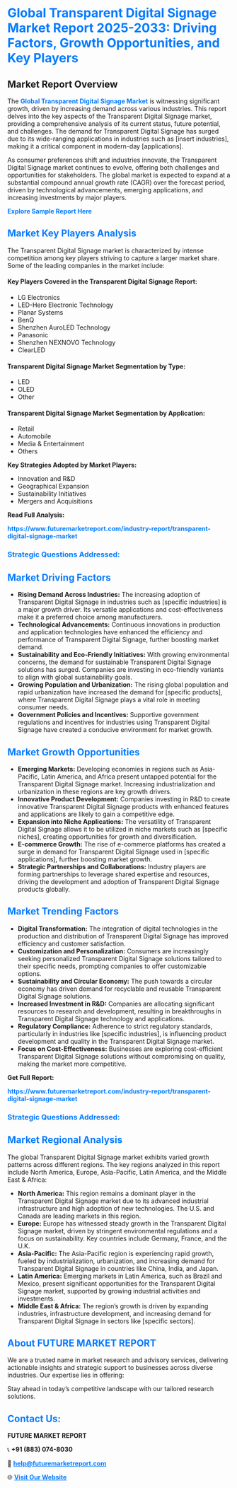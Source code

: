 <h1 style="color: #007BFF;">Global Transparent Digital Signage Market Report 2025-2033: Driving Factors, Growth Opportunities, and Key Players</h1>

<section id="overview">
<h2>Market Report Overview</h2>
<p>The <a href="https://www.futuremarketreport.com/industry-report/transparent-digital-signage-market" style="color: #007BFF; text-decoration: none;"><strong>Global Transparent Digital Signage Market</strong></a> is witnessing significant growth, driven by increasing demand across various industries. This report delves into the key aspects of the Transparent Digital Signage market, providing a comprehensive analysis of its current status, future potential, and challenges. The demand for Transparent Digital Signage has surged due to its wide-ranging applications in industries such as [insert industries], making it a critical component in modern-day [applications].</p>
<p>As consumer preferences shift and industries innovate, the Transparent Digital Signage market continues to evolve, offering both challenges and opportunities for stakeholders. The global market is expected to expand at a substantial compound annual growth rate (CAGR) over the forecast period, driven by technological advancements, emerging applications, and increasing investments by major players.</p>
</section>

<section id="overview">
<p><a href="https://www.futuremarketreport.com/request-sample/reportId=82169" style="color: #007BFF; text-decoration: none;"><strong>Explore Sample Report Here</strong></a></p>
</section>

<section id="key-players">
<h2 style="color: #007BFF;">Market Key Players Analysis</h2>
<p>The Transparent Digital Signage market is characterized by intense competition among key players striving to capture a larger market share. Some of the leading companies in the market include:</p>
<h4>Key Players Covered in the Transparent Digital Signage Report:</h4>
<ul><li>LG Electronics</li><li>LED-Hero Electronic Technology</li><li>Planar Systems</li><li>BenQ</li><li>Shenzhen AuroLED Technology</li><li>Panasonic</li><li>Shenzhen NEXNOVO Technology</li><li>ClearLED</li></ul>
<h4>Transparent Digital Signage Market Segmentation by Type:</h4>
<ul><li>LED</li><li>OLED</li><li>Other</li></ul>

<h4>Transparent Digital Signage Market Segmentation by Application:</h4>
<ul><li>Retail</li><li>Automobile</li><li>Media &amp; Entertainment</li><li>Others</li></ul>
<p><strong>Key Strategies Adopted by Market Players:</strong></p>
<ul>
<li>Innovation and R&D</li>
<li>Geographical Expansion</li>
<li>Sustainability Initiatives</li>
<li>Mergers and Acquisitions</li>
</ul>
</section>

<section>
<p><strong>Read Full Analysis: </strong></p><a href="https://www.futuremarketreport.com/industry-report/transparent-digital-signage-market" style="color: #007BFF; text-decoration: none;"><strong>https://www.futuremarketreport.com/industry-report/transparent-digital-signage-market</strong></a>
<h3 style="color: #007BFF;">Strategic Questions Addressed:</h3>
</section>

<section id="driving-factors">
<h2 style="color: #007BFF;">Market Driving Factors</h2>
<ul>
<li><strong>Rising Demand Across Industries:</strong> The increasing adoption of Transparent Digital Signage in industries such as [specific industries] is a major growth driver. Its versatile applications and cost-effectiveness make it a preferred choice among manufacturers.</li>
<li><strong>Technological Advancements:</strong> Continuous innovations in production and application technologies have enhanced the efficiency and performance of Transparent Digital Signage, further boosting market demand.</li>
<li><strong>Sustainability and Eco-Friendly Initiatives:</strong> With growing environmental concerns, the demand for sustainable Transparent Digital Signage solutions has surged. Companies are investing in eco-friendly variants to align with global sustainability goals.</li>
<li><strong>Growing Population and Urbanization:</strong> The rising global population and rapid urbanization have increased the demand for [specific products], where Transparent Digital Signage plays a vital role in meeting consumer needs.</li>
<li><strong>Government Policies and Incentives:</strong> Supportive government regulations and incentives for industries using Transparent Digital Signage have created a conducive environment for market growth.</li>
</ul>
</section>

<section id="growth-opportunities">
<h2 style="color: #007BFF;">Market Growth Opportunities</h2>
<ul>
<li><strong>Emerging Markets:</strong> Developing economies in regions such as Asia-Pacific, Latin America, and Africa present untapped potential for the Transparent Digital Signage market. Increasing industrialization and urbanization in these regions are key growth drivers.</li>
<li><strong>Innovative Product Development:</strong> Companies investing in R&D to create innovative Transparent Digital Signage products with enhanced features and applications are likely to gain a competitive edge.</li>
<li><strong>Expansion into Niche Applications:</strong> The versatility of Transparent Digital Signage allows it to be utilized in niche markets such as [specific niches], creating opportunities for growth and diversification.</li>
<li><strong>E-commerce Growth:</strong> The rise of e-commerce platforms has created a surge in demand for Transparent Digital Signage used in [specific applications], further boosting market growth.</li>
<li><strong>Strategic Partnerships and Collaborations:</strong> Industry players are forming partnerships to leverage shared expertise and resources, driving the development and adoption of Transparent Digital Signage products globally.</li>
</ul>
</section>

<section id="trending-factors">
<h2 style="color: #007BFF;">Market Trending Factors</h2>
<ul>
<li><strong>Digital Transformation:</strong> The integration of digital technologies in the production and distribution of Transparent Digital Signage has improved efficiency and customer satisfaction.</li>
<li><strong>Customization and Personalization:</strong> Consumers are increasingly seeking personalized Transparent Digital Signage solutions tailored to their specific needs, prompting companies to offer customizable options.</li>
<li><strong>Sustainability and Circular Economy:</strong> The push towards a circular economy has driven demand for recyclable and reusable Transparent Digital Signage solutions.</li>
<li><strong>Increased Investment in R&D:</strong> Companies are allocating significant resources to research and development, resulting in breakthroughs in Transparent Digital Signage technology and applications.</li>
<li><strong>Regulatory Compliance:</strong> Adherence to strict regulatory standards, particularly in industries like [specific industries], is influencing product development and quality in the Transparent Digital Signage market.</li>
<li><strong>Focus on Cost-Effectiveness:</strong> Businesses are exploring cost-efficient Transparent Digital Signage solutions without compromising on quality, making the market more competitive.</li>
</ul>
</section>

<section>
<p><strong>Get Full Report: </strong></p><a href="https://www.futuremarketreport.com/industry-report/transparent-digital-signage-market" style="color: #007BFF; text-decoration: none;"><strong>https://www.futuremarketreport.com/industry-report/transparent-digital-signage-market</strong></a>
<h3 style="color: #007BFF;">Strategic Questions Addressed:</h3>
</section>


<section id="regional-analysis">
<h2 style="color: #007BFF;">Market Regional Analysis</h2>
<p>The global Transparent Digital Signage market exhibits varied growth patterns across different regions. The key regions analyzed in this report include North America, Europe, Asia-Pacific, Latin America, and the Middle East & Africa:</p>
<ul>
<li><strong>North America:</strong> This region remains a dominant player in the Transparent Digital Signage market due to its advanced industrial infrastructure and high adoption of new technologies. The U.S. and Canada are leading markets in this region.</li>
<li><strong>Europe:</strong> Europe has witnessed steady growth in the Transparent Digital Signage market, driven by stringent environmental regulations and a focus on sustainability. Key countries include Germany, France, and the U.K.</li>
<li><strong>Asia-Pacific:</strong> The Asia-Pacific region is experiencing rapid growth, fueled by industrialization, urbanization, and increasing demand for Transparent Digital Signage in countries like China, India, and Japan.</li>
<li><strong>Latin America:</strong> Emerging markets in Latin America, such as Brazil and Mexico, present significant opportunities for the Transparent Digital Signage market, supported by growing industrial activities and investments.</li>
<li><strong>Middle East & Africa:</strong> The region’s growth is driven by expanding industries, infrastructure development, and increasing demand for Transparent Digital Signage in sectors like [specific sectors].</li>
</ul>
</section>

<footer>
<h2 style="color: #007BFF;">About FUTURE MARKET REPORT</h2>
<p>We are a trusted name in market research and advisory services, delivering actionable insights and strategic support to businesses across diverse industries. Our expertise lies in offering:</p>

<p>Stay ahead in today’s competitive landscape with our tailored research solutions.</p>

<h2 style="color: #007BFF;">Contact Us:</h2>
<p><strong>FUTURE MARKET REPORT</strong></p>
<p>📞 <strong>+91 (883) 074-8030</strong></p>
<p>📧 <strong><a href="mailto:help@futuremarketreport.com" style="color: #007BFF;">help@futuremarketreport.com</a></strong></p>
<p>🌐 <strong><a href="https://www.futuremarketreport.com/" style="color: #007BFF;">Visit Our Website</a></strong></p>
</footer>